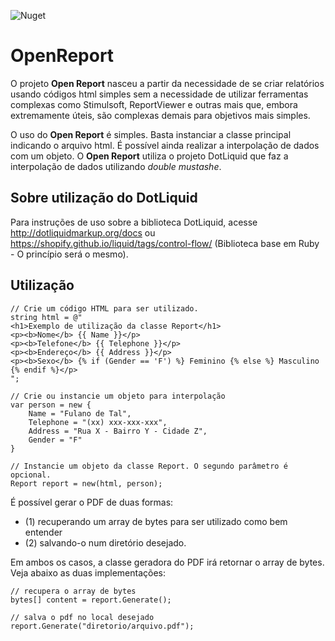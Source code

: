 ![Nuget](https://img.shields.io/nuget/v/DotCreative.Services.OpenReport)

# OpenReport
O projeto **Open Report** nasceu a partir da necessidade de se criar relatórios usando códigos html simples sem a necessidade de utilizar ferramentas complexas como Stimulsoft, ReportViewer e outras mais que, embora extremamente úteis, são complexas demais para objetivos mais simples.

O uso do **Open Report** é simples. Basta instanciar a classe principal indicando o arquivo html. É possível ainda realizar a interpolação de dados com um objeto. O **Open Report** utiliza o projeto DotLiquid que faz a interpolação de dados utilizando *double mustashe*.

## Sobre utilização do DotLiquid
Para instruções de uso sobre a biblioteca DotLiquid, acesse http://dotliquidmarkup.org/docs ou https://shopify.github.io/liquid/tags/control-flow/ (Biblioteca base em Ruby - O princípio será o mesmo).

## Utilização
```
// Crie um código HTML para ser utilizado.
string html = @"
<h1>Exemplo de utilização da classe Report</h1>
<p><b>Nome</b> {{ Name }}</p>
<p><b>Telefone</b> {{ Telephone }}</p>
<p><b>Endereço</b> {{ Address }}</p>
<p><b>Sexo</b> {% if (Gender == 'F') %} Feminino {% else %} Masculino {% endif %}</p>
";

// Crie ou instancie um objeto para interpolação
var person = new {
    Name = "Fulano de Tal",
    Telephone = "(xx) xxx-xxx-xxx",
    Address = "Rua X - Bairro Y - Cidade Z",
    Gender = "F"
}

// Instancie um objeto da classe Report. O segundo parâmetro é opcional.
Report report = new(html, person);
```

É possível gerar o PDF de duas formas:
- (1) recuperando um array de bytes para ser utilizado como bem entender
- (2) salvando-o num diretório desejado.

Em ambos os casos, a classe geradora do PDF irá retornar o array de bytes. Veja abaixo as duas implementações:

```
// recupera o array de bytes
bytes[] content = report.Generate();

// salva o pdf no local desejado
report.Generate("diretorio/arquivo.pdf");
```